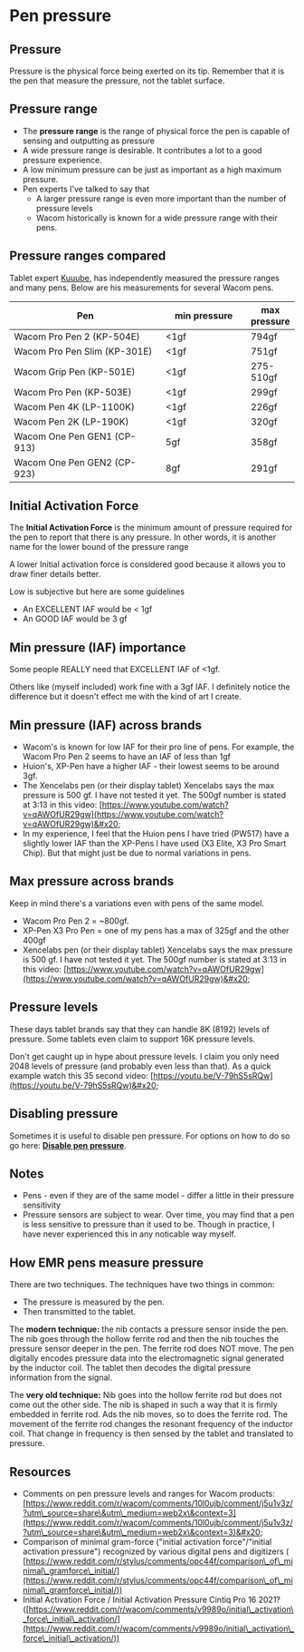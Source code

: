 # Pen pressure

## Pressure

Pressure is the physical force being exerted on its tip. Remember that it is the pen that measure the pressure, not the tablet surface.&#x20;

## Pressure range

* The **pressure range** is the range of physical force the pen is capable of sensing and outputting as pressure
* A wide pressure range is desirable. It contributes a lot to a good pressure experience.&#x20;
* A low minimum pressure can be just as important as a high maximum pressure.
* Pen experts I've talked to say that
  * A larger pressure range is even more important than the number of pressure levels&#x20;
  * Wacom historically is known for a wide pressure range with their pens.

## Pressure ranges compared

Tablet expert [Kuuube](../../resources/kuuube/), has independently measured the pressure ranges and many pens. Below are his measurements for several Wacom pens.

<table><thead><tr><th width="336.3333333333333">Pen</th><th width="163">min pressure</th><th>max pressure</th></tr></thead><tbody><tr><td>Wacom Pro Pen 2 (KP-504E)</td><td>&#x3C;1gf</td><td>794gf</td></tr><tr><td>Wacom Pro Pen Slim (KP-301E)</td><td>&#x3C;1gf</td><td>751gf</td></tr><tr><td>Wacom Grip Pen (KP-501E)</td><td>&#x3C;1gf</td><td>275-510gf</td></tr><tr><td>Wacom Pro Pen (KP-503E)</td><td>&#x3C;1gf</td><td>299gf</td></tr><tr><td>Wacom Pen 4K (LP-1100K)</td><td>&#x3C;1gf</td><td>226gf</td></tr><tr><td>Wacom Pen 2K (LP-190K)</td><td>&#x3C;1gf</td><td>320gf</td></tr><tr><td>Wacom One Pen GEN1 (CP-913)</td><td>5gf</td><td>358gf</td></tr><tr><td>Wacom One Pen GEN2 (CP-923)</td><td>8gf</td><td>291gf</td></tr></tbody></table>

## Initial Activation Force

The **Initial Activation Force** is the minimum amount of pressure required for the pen to report that there is any pressure. In other words, it is another name for the lower bound of the pressure range

A lower Initial activation force is considered good because it allows you to draw finer details better.&#x20;

Low is subjective but here are some guidelines

* An EXCELLENT IAF would be < 1gf&#x20;
* An GOOD IAF would be 3 gf&#x20;

## Min pressure (IAF) importance

Some people REALLY need that EXCELLENT IAF of <1gf.&#x20;

Others like (myself included) work fine with a 3gf IAF. I definitely notice the difference but it doesn't effect me with the kind of art I create.

## Min pressure (IAF) across brands

* Wacom's is known for low IAF for their pro line of pens. For example, the Wacom Pro Pen 2 seems to have an IAF of less than 1gf
* Huion's, XP-Pen have a higher IAF - their lowest seems to be around 3gf.&#x20;
* The Xencelabs pen (or their display tablet) Xencelabs says the max pressure is 500 gf. I have not tested it yet. The 500gf number is stated at 3:13 in this video: [https://www.youtube.com/watch?v=qAWOfUR29gw](https://www.youtube.com/watch?v=qAWOfUR29gw)&#x20;
* In my experience, I feel that the Huion pens I have tried (PW517) have a slightly lower IAF than the XP-Pens I have used (X3 Elite, X3 Pro Smart Chip). But that might just be due to normal variations in pens.

## Max pressure across brands

Keep in mind there's a variations even with pens of the same model.

* Wacom Pro Pen 2 = \~800gf.
* XP-Pen X3 Pro Pen = one of my pens has a max of 325gf and the other 400gf
*   Xencelabs pen (or their display tablet) Xencelabs says the max pressure is 500 gf. I have not tested it yet. The 500gf number is stated at 3:13 in this video: [https://www.youtube.com/watch?v=qAWOfUR29gw](https://www.youtube.com/watch?v=qAWOfUR29gw)&#x20;



## Pressure levels

These days tablet brands say that they can handle 8K (8192) levels of pressure. Some tablets even claim to support 16K pressure levels.

Don't get caught up in hype about pressure levels. I claim you only need 2048 levels of pressure (and probably even less than that). As a quick example watch this 35 second video: [https://youtu.be/V-79hS5sRQw](https://youtu.be/V-79hS5sRQw)&#x20;

## Disabling pressure

Sometimes it is useful to disable pen pressure. For options on how to do so go here: [**Disable pen pressure**](disable-pen-pressure.md).

## Notes

* Pens - even if they are of the same model - differ a little in their pressure sensitivity
* Pressure sensors are subject to wear. Over time, you may find that a pen is less sensitive to pressure than it used to be. Though in practice, I have never experienced this in any noticable way myself.

## How EMR pens measure pressure

There are two techniques. The techniques have two things in common:

* The pressure is measured by the pen.
* Then transmitted to the tablet.

The **modern technique:** the nib contacts a pressure sensor inside the pen. The nib goes through the hollow ferrite rod and then the nib touches the pressure sensor deeper in the pen. The ferrite rod does NOT move. The pen digitally encodes pressure data into the electromagnetic signal generated by the inductor coil. The tablet then decodes the digital pressure information from the signal.

The **very old technique:** Nib goes into the hollow ferrite rod but does not come out the other side. The nib is shaped in such a way that it is firmly embedded in ferrite rod. Ads the nib moves, so to does the ferrite rod. The movement of the ferrite rod changes the resonant frequency of the inductor coil. That change in frequency is then sensed by the tablet and translated to pressure.

## Resources

* Comments on pen pressure levels and ranges for Wacom products: [https://www.reddit.com/r/wacom/comments/10l0ujb/comment/j5u1v3z/?utm\_source=share\&utm\_medium=web2x\&context=3](https://www.reddit.com/r/wacom/comments/10l0ujb/comment/j5u1v3z/?utm\_source=share\&utm\_medium=web2x\&context=3)&#x20;
* Comparison of minimal gram-force ("initial activation force"/"initial activation pressure") recognized by various digital pens and digitizers ( [https://www.reddit.com/r/stylus/comments/opc44f/comparison\_of\_minimal\_gramforce\_initial/](https://www.reddit.com/r/stylus/comments/opc44f/comparison\_of\_minimal\_gramforce\_initial/))
* Initial Activation Force / Initial Activation Pressure Cintiq Pro 16 2021? ([https://www.reddit.com/r/wacom/comments/v9989o/initial\_activation\_force\_initial\_activation/](https://www.reddit.com/r/wacom/comments/v9989o/initial\_activation\_force\_initial\_activation/))

